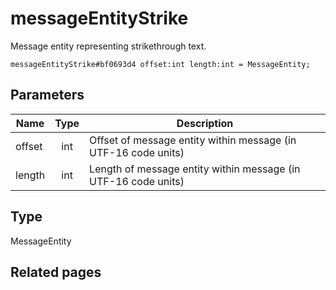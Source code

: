 # messageEntityStrike
Message entity representing strikethrough text.

```
messageEntityStrike#bf0693d4 offset:int length:int = MessageEntity;
```

## Parameters
| Name | Type | Description |
| ---- | :----: | ----------- |
| offset | int | Offset of message entity within message (in UTF-16 code units) |
| length | int | Length of message entity within message (in UTF-16 code units) |


## Type
MessageEntity

## Related pages
